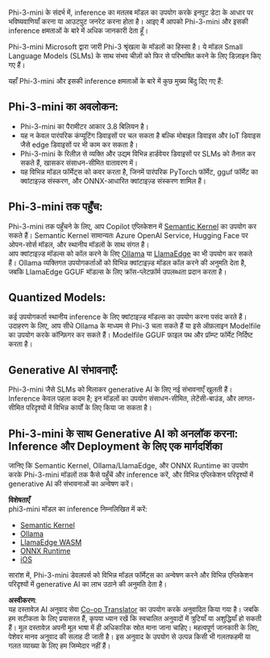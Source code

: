 <!--
CO_OP_TRANSLATOR_METADATA:
{
  "original_hash": "f1ff728038c4f554b660a36b76cbdd6e",
  "translation_date": "2025-05-08T06:04:38+00:00",
  "source_file": "md/01.Introduction/03/overview.md",
  "language_code": "hi"
}
-->
Phi-3-mini के संदर्भ में, inference का मतलब मॉडल का उपयोग करके इनपुट डेटा के आधार पर भविष्यवाणियाँ करना या आउटपुट जनरेट करना होता है। आइए मैं आपको Phi-3-mini और इसकी inference क्षमताओं के बारे में अधिक जानकारी देता हूँ।

Phi-3-mini Microsoft द्वारा जारी Phi-3 श्रृंखला के मॉडलों का हिस्सा है। ये मॉडल Small Language Models (SLMs) के साथ संभव चीज़ों को फिर से परिभाषित करने के लिए डिज़ाइन किए गए हैं।

यहाँ Phi-3-mini और इसकी inference क्षमताओं के बारे में कुछ मुख्य बिंदु दिए गए हैं:

## **Phi-3-mini का अवलोकन:**
- Phi-3-mini का पैरामीटर आकार 3.8 बिलियन है।
- यह न केवल पारंपरिक कंप्यूटिंग डिवाइसों पर चल सकता है बल्कि मोबाइल डिवाइस और IoT डिवाइस जैसे edge डिवाइसों पर भी काम कर सकता है।
- Phi-3-mini के रिलीज़ से व्यक्ति और उद्यम विभिन्न हार्डवेयर डिवाइसों पर SLMs को तैनात कर सकते हैं, खासकर संसाधन-सीमित वातावरण में।
- यह विभिन्न मॉडल फॉर्मेट्स को कवर करता है, जिनमें पारंपरिक PyTorch फॉर्मेट, gguf फॉर्मेट का क्वांटाइज़्ड संस्करण, और ONNX-आधारित क्वांटाइज़्ड संस्करण शामिल हैं।

## **Phi-3-mini तक पहुँच:**
Phi-3-mini तक पहुँचने के लिए, आप Copilot एप्लिकेशन में [Semantic Kernel](https://github.com/microsoft/SemanticKernelCookBook?WT.mc_id=aiml-138114-kinfeylo) का उपयोग कर सकते हैं। Semantic Kernel सामान्यतः Azure OpenAI Service, Hugging Face पर ओपन-सोर्स मॉडल, और स्थानीय मॉडलों के साथ संगत है।  
आप क्वांटाइज़्ड मॉडल्स को कॉल करने के लिए [Ollama](https://ollama.com) या [LlamaEdge](https://llamaedge.com) का भी उपयोग कर सकते हैं। Ollama व्यक्तिगत उपयोगकर्ताओं को विभिन्न क्वांटाइज़्ड मॉडल कॉल करने की अनुमति देता है, जबकि LlamaEdge GGUF मॉडल्स के लिए क्रॉस-प्लेटफ़ॉर्म उपलब्धता प्रदान करता है।

## **Quantized Models:**
कई उपयोगकर्ता स्थानीय inference के लिए क्वांटाइज़्ड मॉडल्स का उपयोग करना पसंद करते हैं। उदाहरण के लिए, आप सीधे Ollama के माध्यम से Phi-3 चला सकते हैं या इसे ऑफ़लाइन Modelfile का उपयोग करके कॉन्फ़िगर कर सकते हैं। Modelfile GGUF फ़ाइल पथ और प्रॉम्प्ट फॉर्मेट निर्दिष्ट करता है।

## **Generative AI संभावनाएँ:**
Phi-3-mini जैसे SLMs को मिलाकर generative AI के लिए नई संभावनाएँ खुलती हैं। Inference केवल पहला कदम है; इन मॉडलों का उपयोग संसाधन-सीमित, लेटेंसी-बाउंड, और लागत-सीमित परिदृश्यों में विभिन्न कार्यों के लिए किया जा सकता है।

## **Phi-3-mini के साथ Generative AI को अनलॉक करना: Inference और Deployment के लिए एक मार्गदर्शिका**  
जानिए कि Semantic Kernel, Ollama/LlamaEdge, और ONNX Runtime का उपयोग करके Phi-3-mini मॉडलों तक कैसे पहुँचें और inference करें, और विभिन्न एप्लिकेशन परिदृश्यों में generative AI की संभावनाओं का अन्वेषण करें।

**विशेषताएँ**  
phi3-mini मॉडल का inference निम्नलिखित में करें:

- [Semantic Kernel](https://github.com/Azure-Samples/Phi-3MiniSamples/tree/main/semantickernel?WT.mc_id=aiml-138114-kinfeylo)  
- [Ollama](https://github.com/Azure-Samples/Phi-3MiniSamples/tree/main/ollama?WT.mc_id=aiml-138114-kinfeylo)  
- [LlamaEdge WASM](https://github.com/Azure-Samples/Phi-3MiniSamples/tree/main/wasm?WT.mc_id=aiml-138114-kinfeylo)  
- [ONNX Runtime](https://github.com/Azure-Samples/Phi-3MiniSamples/tree/main/onnx?WT.mc_id=aiml-138114-kinfeylo)  
- [iOS](https://github.com/Azure-Samples/Phi-3MiniSamples/tree/main/ios?WT.mc_id=aiml-138114-kinfeylo)  

सारांश में, Phi-3-mini डेवलपर्स को विभिन्न मॉडल फॉर्मेट्स का अन्वेषण करने और विभिन्न एप्लिकेशन परिदृश्यों में generative AI का लाभ उठाने की अनुमति देता है।

**अस्वीकरण**:  
यह दस्तावेज़ AI अनुवाद सेवा [Co-op Translator](https://github.com/Azure/co-op-translator) का उपयोग करके अनुवादित किया गया है। जबकि हम सटीकता के लिए प्रयासरत हैं, कृपया ध्यान रखें कि स्वचालित अनुवादों में त्रुटियाँ या अशुद्धियाँ हो सकती हैं। मूल दस्तावेज़ अपनी मूल भाषा में ही अधिकारिक स्रोत माना जाना चाहिए। महत्वपूर्ण जानकारी के लिए, पेशेवर मानव अनुवाद की सलाह दी जाती है। इस अनुवाद के उपयोग से उत्पन्न किसी भी गलतफहमी या गलत व्याख्या के लिए हम जिम्मेदार नहीं हैं।